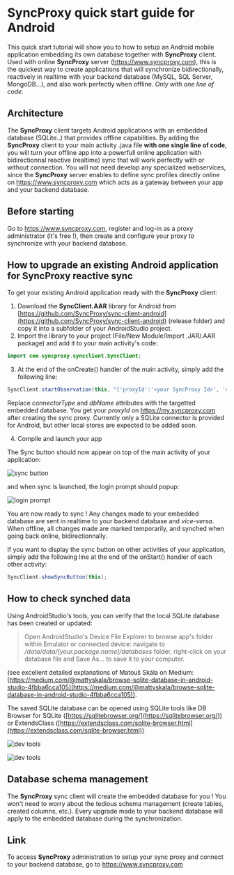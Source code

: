 # SyncProxy quick start guide for Android
This quick start tutorial will show you to how to setup an Android mobile application embedding its own database together with **SyncProxy** client. Used with online **SyncProxy** server (https://www.syncproxy.com), this is the quickest way to create applications that will synchronize bidirectionally, reactively in realtime with your backend database (MySQL, SQL Server, MongoDB...), and also work perfectly when offline. *Only with one line of code.*

## Architecture
The **SyncProxy** client targets Android applications with an embedded database (SQLite..) that provides offline capabilities. By adding the **SyncProxy** client to your main activity .java file **with one single line of code**, you will turn your offline app into a powerfull online application with bidirectionnal reactive (realtime) sync that will work perfectly with or without connection. You will not need develop any specialized webservices, since the **SyncProxy** server enables to define sync profiles directly online on https://www.syncproxy.com which acts as a gateway between your app and your backend database.

## Before starting
Go to https://www.syncproxy.com, register and log-in as a proxy administrator (it's free !), then create and configure your proxy to synchronize with your backend database.

## How to upgrade an existing Android application for SyncProxy reactive sync
To get your existing Android application ready with the **SyncProxy** client:
 1. Download the **SyncClient.AAR** library for Android from [https://github.com/SyncProxy/sync-client-android](https://github.com/SyncProxy/sync-client-android) (release folder) and copy it into a subfolder of your AndroidStudio project.
 2. Import the library to your project (File/New Module/Import .JAR/.AAR package) and add it to your main activity's code:
  ```java
import com.syncproxy.syncclient.SyncClient;
  ````
 
 3. At the end of the onCreate() handler of the main activity, simply add the following line:
````java
SyncClient.startObservation(this, "{'proxyId':'<your SyncProxy Id>', 'connectorType':'SQLite', 'dbName':'<local db name>'}" ).showSyncButton(this);
````
Replace *connectorType* and *dbName* attributes with the targetted embedded database. You get your *proxyId* on https://my.syncproxy.com after creating the sync proxy.
Currently only a SQLite connector is provided for Android, but other local stores are expected to be added soon.

 4. Compile and launch your app

The Sync button should now appear on top of the main activity of your application:

![sync button](https://raw.githubusercontent.com/syncproxy/syncproxy-quickstart-android/master/sync-icon.png)

and when sync is launched, the login prompt should popup:

![login prompt](https://raw.githubusercontent.com/syncproxy/syncproxy-quickstart-android/master/login-prompt.png)


You are now ready to sync !  Any changes made to your embedded database are sent in realtime to your backend database and *vice-versa*. When offline, all changes made are marked temporarily, and synched when going back online, bidirectionnally.

If you want to display the sync button on other activities of your application, simply add the following line at the end of the onStart() handler of each other activity:
````java
SyncClient.showSyncButton(this);
````


## How to check synched data
Using AndroidStudio's tools, you can verify that the local SQLite database has been created or updated:

> Open AndroidStudio's Device File Explorer to browse app's folder within Emulator or connected device: navigate to */data/data/[your.package.name]/databases* folder, right-click on your database file and Save As… to save it to your computer.

(see excellent detailed explanations of Matouš Skála on Medium: [https://medium.com/@mattyskala/browse-sqlite-database-in-android-studio-4fbba6cca105](https://medium.com/@mattyskala/browse-sqlite-database-in-android-studio-4fbba6cca105)).

The saved SQLite database can be opened using SQLite tools like DB Browser for SQLite ([https://sqlitebrowser.org/](https://sqlitebrowser.org/)) or ExtendsClass ([https://extendsclass.com/sqlite-browser.html](https://extendsclass.com/sqlite-browser.html))


![dev tools](https://raw.githubusercontent.com/syncproxy/syncproxy-quickstart-android/master/dbbrowser-sqlite.png)

![dev tools](https://raw.githubusercontent.com/syncproxy/syncproxy-quickstart-android/master/dbbrowser-sqlite-2.png)

## Database schema management
The **SyncProxy** sync client will create the embedded database for you !  You won't need to worry about the tedious schema management (create tables, created columns, etc.). Every upgrade made to your backend database will apply to the embedded database during the synchronization.

## Link
To access **SyncProxy** administration to setup your sync proxy and connect to your backend database, go to https://www.syncproxy.com
